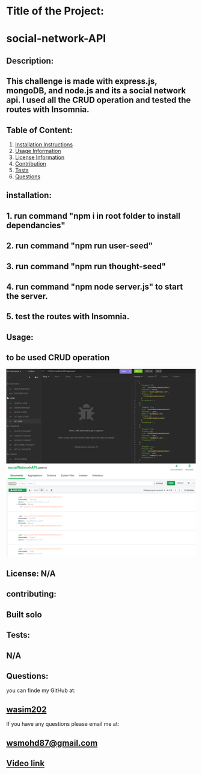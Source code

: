 
# Title of the Project:

# social-network-API

## Description:

## This challenge is made with express.js, mongoDB, and node.js and its a social network api. I used all the CRUD operation and tested the routes with Insomnia.

## Table of Content:

1. [Installation Instructions](#installation)
2. [Usage Information](#usage)
3. [License Information](#License)
4. [Contribution](#contributing)
5. [Tests](#tests)
6. [Questions](#questions)

## installation:

## 1. run command "npm i in root folder to install dependancies"

## 2. run command "npm run user-seed" 
## 3. run command "npm run thought-seed" 

## 4. run command "npm node server.js" to start the server.

## 5. test the routes with Insomnia.

## Usage:

## to be used CRUD operation

![Insomnia Image](images/Insomnia.png)
![mongoDB Image](images/mongoDB.png)

## License: N/A

## contributing:

## Built solo

## Tests:

## N/A

## Questions:

you can finde my GitHub at:

## [wasim202](https://github.com/wasim202)

If you have any questions please email me at:

## wsmohd87@gmail.com

## [Video link](https://drive.google.com/file/d/1Pg2Ov6CyGw6R6OoJ_zJ1wX0tqgTQsKmZ/view)
